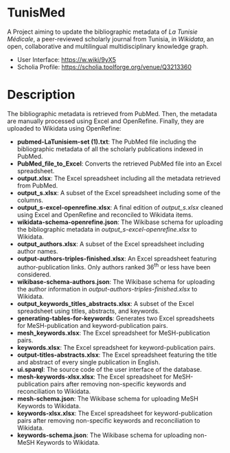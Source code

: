 # TunisMed
A Project aiming to update the bibliographic metadata of *La Tunisie Médicale*, a peer-reviewed scholarly journal from Tunisia, in *Wikidata*, an open, collaborative and multilingual multidisciplinary knowledge graph.

* User Interface: https://w.wiki/9yX5
* Scholia Profile: https://scholia.toolforge.org/venue/Q3213360

# Description
The bibliographic metadata is retrieved from PubMed. Then, the metadata are manually processed using Excel and OpenRefine. Finally, they are uploaded to Wikidata using OpenRefine:
- **pubmed-LaTunisiem-set (1).txt**: The PubMed file including the bibliographic metadata of all the scholarly publications indexed in PubMed.
- **PubMed_file_to_Excel**: Converts the retrieved PubMed file into an Excel spreadsheet.
- **output.xlsx**: The Excel spreadsheet including all the metadata retrieved from PubMed.
- **output_s.xlsx**: A subset of the Excel spreadsheet including some of the columns.
- **output_s-excel-openrefine.xlsx**: A final edition of *output_s.xlsx* cleaned using Excel and OpenRefine and reconciled to Wikidata items.
- **wikidata-schema-openrefine.json**: The Wikibase schema for uploading the bibliographic metadata in *output_s-excel-openrefine.xlsx* to Wikidata.
- **output_authors.xlsx**: A subset of the Excel spreadsheet including author names.
- **output-authors-triples-finished.xlsx**: An Excel spreadsheet featuring author-publication links. Only authors ranked 36<sup>th</sup> or less have been considered.
- **wikibase-schema-authors.json**: The Wikibase schema for uploading the author information in *output-authors-triples-finished.xlsx* to Wikidata.
- **output_keywords_titles_abstracts.xlsx**: A subset of the Excel spreadsheet using titles, abstracts, and keywords.
- **generating-tables-for-keywords**: Generates two Excel spreadsheets for MeSH-publication and keyword-publication pairs.
- **mesh_keywords.xlsx**: The Excel spreadsheet for MeSH-publication pairs.
- **keywords.xlsx**: The Excel spreadsheet for keyword-publication pairs.
- **output-titles-abstracts.xlsx**: The Excel spreadsheet featuring the title and abstract of every single publication in English.
- **ui.sparql**: The source code of the user interface of the database.
- **mesh-keywords-xlsx.xlsx**: The Excel spreadsheet for MeSH-publication pairs after removing non-specific keywords and reconciliation to Wikidata.
- **mesh-schema.json**: The Wikibase schema for uploading MeSH Keywords to Wikidata.
- **keywords-xlsx.xlsx**: The Excel spreadsheet for keyword-publication pairs after removing non-specific keywords and reconciliation to Wikidata.
- **keywords-schema.json**: The Wikibase schema for uploading non-MeSH Keywords to Wikidata.
